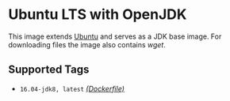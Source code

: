 # Ubuntu LTS with OpenJDK #

This image extends [Ubuntu](https://hub.docker.com/r/_/ubuntu/) and serves as a JDK base image. For downloading files the image also contains *wget*.

## Supported Tags ##

- `16.04-jdk8, latest` [*(Dockerfile)*](https://github.com/kraitv3/docker-ubuntu-jdk/blob/master/Dockerfile)
